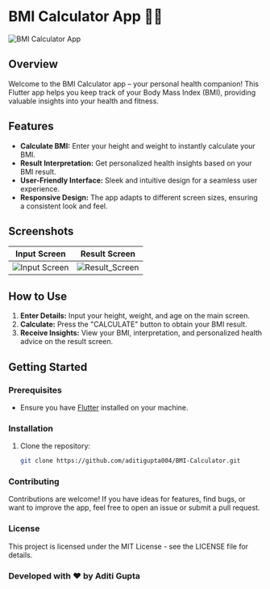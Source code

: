# BMI Calculator App 📱💪

![BMI Calculator App](https://github.com/aditigupta004/BMI-Calculator/assets/129500472/a6f0a0ed-8a2d-4492-b37f-a5a9561b051b)


## Overview

Welcome to the BMI Calculator app – your personal health companion! This Flutter app helps you keep track of your Body Mass Index (BMI), providing valuable insights into your health and fitness.

## Features

- **Calculate BMI:** Enter your height and weight to instantly calculate your BMI.
- **Result Interpretation:** Get personalized health insights based on your BMI result.
- **User-Friendly Interface:** Sleek and intuitive design for a seamless user experience.
- **Responsive Design:** The app adapts to different screen sizes, ensuring a consistent look and feel.

## Screenshots

| Input Screen | Result Screen |
| ------------ | ------------- |
| ![Input Screen](https://github.com/aditigupta004/BMI-Calculator/assets/129500472/bb4da0a2-a20c-4763-b9b7-cc443812fead) | ![Result_Screen](https://github.com/aditigupta004/BMI-Calculator/assets/129500472/42656332-ce92-4eae-a1d1-10a0e8200388) |

## How to Use

1. **Enter Details:** Input your height, weight, and age on the main screen.
2. **Calculate:** Press the "CALCULATE" button to obtain your BMI result.
3. **Receive Insights:** View your BMI, interpretation, and personalized health advice on the result screen.

## Getting Started

### Prerequisites

- Ensure you have [Flutter](https://flutter.dev/docs/get-started/install) installed on your machine.

### Installation

1. Clone the repository:

   ```bash
   git clone https://github.com/aditigupta004/BMI-Calculator.git

   
### Contributing
Contributions are welcome! If you have ideas for features, find bugs, or want to improve the app, feel free to open an issue or submit a pull request.

### License
This project is licensed under the MIT License - see the LICENSE file for details.

### Developed with ❤️ by Aditi Gupta
